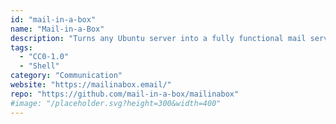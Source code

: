 ```yaml
---
id: "mail-in-a-box"
name: "Mail-in-a-Box"
description: "Turns any Ubuntu server into a fully functional mail server with one command."
tags:
  - "CC0-1.0"
  - "Shell"
category: "Communication"
website: "https://mailinabox.email/"
repo: "https://github.com/mail-in-a-box/mailinabox"
#image: "/placeholder.svg?height=300&width=400"
---
```


